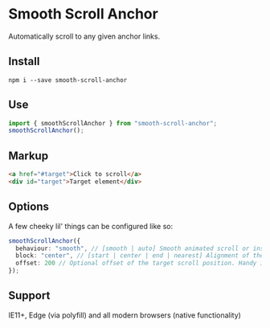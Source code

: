 # Smooth Scroll Anchor

Automatically scroll to any given anchor links.

## Install

```console
npm i --save smooth-scroll-anchor
```

## Use

```ts
import { smoothScrollAnchor } from "smooth-scroll-anchor";
smoothScrollAnchor();
```

## Markup

```html
<a href="#target">Click to scroll</a>
<div id="target">Target element</div>
```

## Options

A few cheeky lil' things can be configured like so:

```ts
smoothScrollAnchor({
  behaviour: "smooth", // [smooth | auto] Smooth animated scroll or instant
  block: "center", // [start | center | end | nearest] Alignment of the target element when it's finished scrolling
  offset: 200 // Optional offset of the target scroll position. Handy if you have a fixed header!
});
```

## Support

IE11+, Edge (via polyfill) and all modern browsers (native functionality)
